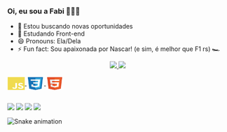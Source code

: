 ### Oi, eu sou a Fabi 🦸🏻‍♀️

- 🔭 Estou buscando novas oportunidades
- 🌱 Estudando Front-end
- 😄 Pronouns: Ela/Dela
- ⚡ Fun fact: Sou apaixonada por Nascar! (e sim, é melhor que F1 rs) 🏎

<div align="center">
  <a href="https://github.com/faabisn">
  <img height="140em" src="https://github-readme-stats.vercel.app/api?username=faabisn&show_icons=true&theme=panda&include_all_commits=true&count_private=true"/>
  <img height="140em" src="https://github-readme-stats.vercel.app/api/top-langs/?username=faabisn&layout=compact&langs_count=7&theme=panda"/>
</div>
  
<div style="display: inline_block"><br>
  <img align="center" alt="Fabi-Js" height="30" width="40" src="https://raw.githubusercontent.com/devicons/devicon/master/icons/javascript/javascript-plain.svg">
  <img align="center" alt="Fabi-CSS" height="30" width="40" src="https://raw.githubusercontent.com/devicons/devicon/master/icons/css3/css3-original.svg">
  <img align="center" alt="Fabi-HTML" height="30" width="40" src="https://raw.githubusercontent.com/devicons/devicon/master/icons/html5/html5-original.svg">
</div>
  
  ##
  
<div>  
  <a href="https://www.linkedin.com/in/fabianasn" target="_blank"><img src="https://img.shields.io/badge/-LinkedIn-%230077B5?style=for-the-badge&logo=linkedin&logoColor=white" target="_blank"></a> 
  <a href = "mailto:faabisn@hotmail.com"><img src="https://img.shields.io/badge/Microsoft_Outlook-0078D4?style=for-the-badge&logo=microsoft-outlook&logoColor=white" target="_blank"></a>
  <a href="https://instagram.com/oieusoufabi" target="_blank"><img src="https://img.shields.io/badge/-Instagram-%23E4405F?style=for-the-badge&logo=instagram&logoColor=white" target="_blank"></a>
  <a href = "https://open.spotify.com/user/22z6x53sto464rfln3laur4ai?si=7594901d27294d72"><img src="https://img.shields.io/badge/Spotify-1ED760?&style=for-the-badge&logo=spotify&logoColor=white" target="_blank"></a>
  
  ![Snake animation](https://github.com/faabisn/faabisn/blob/output/github-contribution-grid-snake.svg)
  
</div>  


  
  
